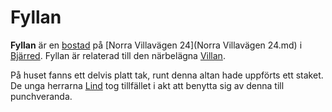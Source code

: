 # Fyllan

**Fyllan** är en [bostad](bostad.md) på [Norra Villavägen 24](Norra Villavägen 24.md) i [Bjärred](Bjärred.md). Fyllan är relaterad till den närbelägna [Villan](Villan.md).

På huset fanns ett delvis platt tak, runt denna altan hade uppförts ett staket. De unga herrarna [Lind](Lind.md) tog tillfället i akt att benytta sig av denna till punchveranda.
